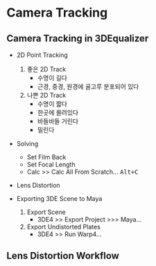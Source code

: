 # Camera Tracking

## Camera Tracking in 3DEqualizer

- 2D Point Tracking
    1. 좋은 2D Track
        - 수명이 길다
        - 근경, 중경, 원경에 골고루 분포되어 있다
    1. 나쁜 2D Track
        - 수명이 짧다
        - 한곳에 몰려있다
        - 바들바들 거린다
        - 밀린다

- Solving
    - Set Film Back
    - Set Focal Length
    - Calc >> Calc All From Scratch... <kbd>Alt+C</kbd>

- Lens Distortion

- Exporting 3DE Scene to Maya
    1. Export Scene
        - 3DE4 >> Export Project >>> Maya...
    1. Export Undistorted Plates
        - 3DE4 >> Run Warp4...


## Lens Distortion Workflow
